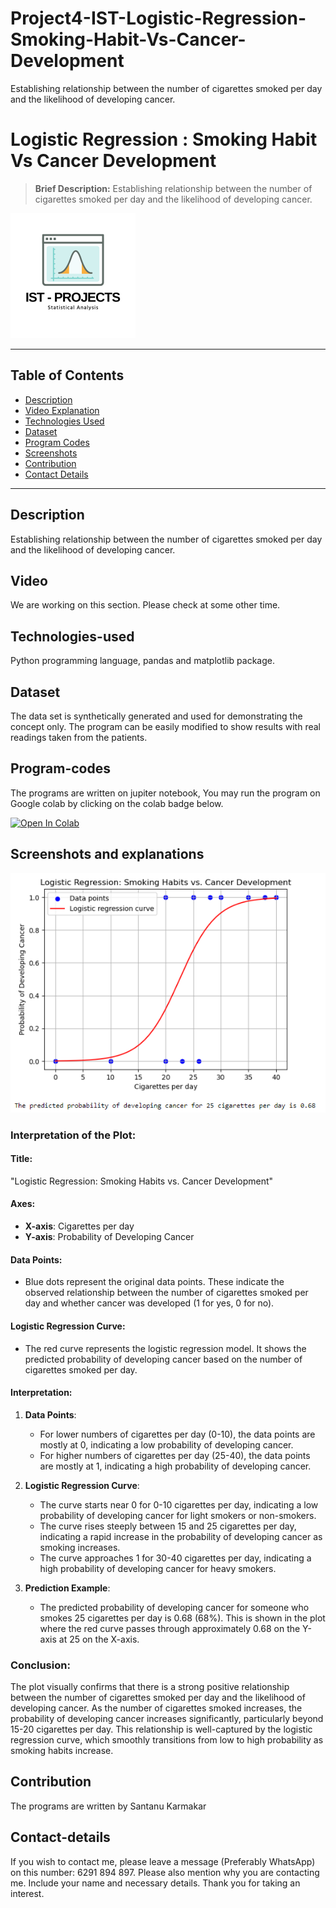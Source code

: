 # Project4-IST-Logistic-Regression-Smoking-Habit-Vs-Cancer-Development
Establishing relationship between the number of cigarettes smoked per day and the likelihood of developing cancer.
#  Logistic Regression : Smoking Habit Vs Cancer Development
> **Brief Description:** Establishing relationship between the number of cigarettes smoked per day and the likelihood of developing cancer.
> 
![Project Logo](ISTProjects.png)

---

## Table of Contents

- [Description](#description)
- [Video Explanation](#video)
- [Technologies Used](#technologies-used)
- [Dataset](#dataset)
- [Program Codes ](#program-codes)
- [Screenshots](#screenshots-and-explanations)
- [Contribution](#contributipn)
- [Contact Details](#contact-details)

---

## Description

Establishing relationship between the number of cigarettes smoked per day and the likelihood of developing cancer.

## Video
<!--
[![Watch the video](https://img.youtube.com/vi/tbd/hqdefault.jpg)](https://www.youtube.com/watch?v=tbd) 
-->

We are working on this section. Please check at some other time.

## Technologies-used

Python programming language, pandas and matplotlib package.

## Dataset

The data set is synthetically generated and used for demonstrating the concept only. The program can be easily modified to show results with real readings taken from the patients.

## Program-codes

The programs are written on jupiter notebook, You may run the program on Google colab by clicking on the colab badge below.

[![Open In Colab](https://colab.research.google.com/assets/colab-badge.svg)](https://colab.research.google.com/github/fromsantanu/Project4-IST-Logistic-Regression-Smoking-Habit-Vs-Cancer-Development/blob/main/Project4-IST-Logistic-Regression-Smoking-Habit-Vs-Cancer-Development.ipynb)

## Screenshots and explanations

![Program Output](output.png)

### Interpretation of the Plot:

#### Title:
"Logistic Regression: Smoking Habits vs. Cancer Development"

#### Axes:
- **X-axis**: Cigarettes per day
- **Y-axis**: Probability of Developing Cancer

#### Data Points:
- Blue dots represent the original data points. These indicate the observed relationship between the number of cigarettes smoked per day and whether cancer was developed (1 for yes, 0 for no).

#### Logistic Regression Curve:
- The red curve represents the logistic regression model. It shows the predicted probability of developing cancer based on the number of cigarettes smoked per day.

#### Interpretation:
1. **Data Points**:
   - For lower numbers of cigarettes per day (0-10), the data points are mostly at 0, indicating a low probability of developing cancer.
   - For higher numbers of cigarettes per day (25-40), the data points are mostly at 1, indicating a high probability of developing cancer.

2. **Logistic Regression Curve**:
   - The curve starts near 0 for 0-10 cigarettes per day, indicating a low probability of developing cancer for light smokers or non-smokers.
   - The curve rises steeply between 15 and 25 cigarettes per day, indicating a rapid increase in the probability of developing cancer as smoking increases.
   - The curve approaches 1 for 30-40 cigarettes per day, indicating a high probability of developing cancer for heavy smokers.

3. **Prediction Example**:
   - The predicted probability of developing cancer for someone who smokes 25 cigarettes per day is 0.68 (68%). This is shown in the plot where the red curve passes through approximately 0.68 on the Y-axis at 25 on the X-axis.

### Conclusion:
The plot visually confirms that there is a strong positive relationship between the number of cigarettes smoked per day and the likelihood of developing cancer. As the number of cigarettes smoked increases, the probability of developing cancer increases significantly, particularly beyond 15-20 cigarettes per day. This relationship is well-captured by the logistic regression curve, which smoothly transitions from low to high probability as smoking habits increase.

## Contribution

The programs are written by Santanu Karmakar

## Contact-details

If you wish to contact me, please leave a message (Preferably WhatsApp) on this number: 6291 894 897.
Please also mention why you are contacting me. Include your name and necessary details.
Thank you for taking an interest.
